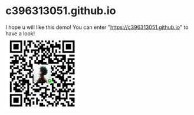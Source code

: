 # c396313051.github.io
I hope u will like this demo!
You can enter "https://c396313051.github.io" to have a look!
<br>
<img src="https://github.com/c396313051/c396313051.github.io/blob/master/wechat.jpg" width="200" height="200"/>
